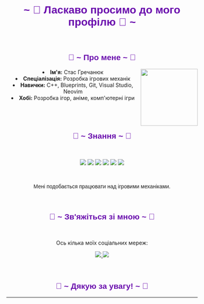 <body>
  <center>
    <h1 style="font-family: 'Arial', sans-serif; color: #6a0dad;" align="center">~ 💖 Ласкаво просимо до мого профілю 💖 ~</h1>
    <br>
    <div align="center">
      <h2 style="font-family: 'Arial', sans-serif; color: #6a0dad;" align="center">🦊 ~ Про мене ~ 🦊</h2>
      <div align="center">
        <img src="https://64.media.tumblr.com/e1f1c97123ae217eb731500e502e0083/tumblr_n9dxcikmIU1qc9zfzo7_r1_250.gif" align="right" width="150">
      </div>
      <li><b>Ім'я:</b> Стас Гречанюк</li>
      <li><b>Спеціалізація:</b> Розробка ігрових механік</li>
      <li><b>Навички:</b> C++, Blueprints, Git, Visual Studio, Neovim</li>
      <li><b>Хобі:</b> Розробка ігор, аніме, комп'ютерні ігри</li>
      <br><br><br>
    </div>
    <div>
      <h2 style="font-family: 'Arial', sans-serif; color: #6a0dad;" align="center">📇 ~ Знання ~ 📇</h2>
      <br>
      <p align="center">
        <img src="https://img.shields.io/badge/C++-00599C?style=for-the-badge&logo=c%2B%2B&logoColor=white" />
        <img src="https://img.shields.io/badge/Unreal%20Engine-0E1128?style=for-the-badge&logo=unreal-engine&logoColor=white" />
        <img src="https://img.shields.io/badge/Blueprints-5C6BC0?style=for-the-badge&logo=unreal-engine&logoColor=white" />
        <img src="https://img.shields.io/badge/Visual%20Studio-5C2D91?style=for-the-badge&logo=visual-studio&logoColor=white" />
        <img src="https://img.shields.io/badge/Neovim-57A143?style=for-the-badge&logo=neovim&logoColor=white" />
        <img src="https://img.shields.io/badge/Git-F05032?style=for-the-badge&logo=git&logoColor=white" />
      </p>
      <br>
      <p style="font-family: 'Arial', sans-serif;">Мені подобається працювати над ігровими механіками.</p>
    </div>
    <br>
    <div>
      <h2 style="font-family: 'Arial', sans-serif; color: #6a0dad;" align="center">📝 ~ Зв'яжіться зі мною ~ 📝</h2>
      <br>
      <p align="center">Ось кілька моїх соціальних мереж:</p>
      <p align="center">
        <a href="https://discord.com/users/splyzzz_" target="_blank">
          <img src="https://img.shields.io/badge/Discord-%237289DA.svg?&style=for-the-badge&logo=discord&logoColor=white"/>
        </a>
        <a href="https://t.me/spluzz" target="_blank">
          <img src="https://img.shields.io/badge/Telegram-%231DA1F2.svg?&style=for-the-badge&logo=telegram&logoColor=white"/>
        </a>
      </p>
    </div>
    <br>
    <div>
      <h2 style="font-family: 'Arial', sans-serif; color: #6a0dad;" align="center">💖 ~ Дякую за увагу! ~ 💖</h2>
      <hr>
    </div>
  </center>
</body>
